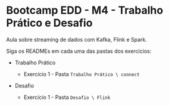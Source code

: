 # Bootcamp EDD - M4 - Trabalho Prático e Desafio

Aula sobre streaming de dados com Kafka, Flink e Spark.

Siga os READMEs em cada uma das pastas dos exercícios:

- Trabalho Prático
    - Exercício 1 - Pasta `Trabalho Prático \ connect`

- Desafio
    - Exercício 1 - Pasta `Desafio \ Flink`
